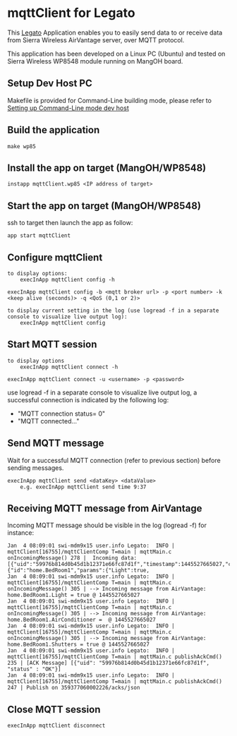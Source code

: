 mqttClient for Legato
============

This [Legato](http://www.legato.io/) Application enables you to easily send data to or receive data from Sierra Wireless AirVantage server, over MQTT protocol.

This application has been developed on a Linux PC (Ubuntu) and tested on Sierra Wireless WP8548 module running on MangOH board.

Setup Dev Host PC
-----------------
Makefile is provided for Command-Line building mode, please refer to [Setting up Command-Line mode dev host](http://www.legato.io/legato-docs/15_08/getstarted_c_linstall_main.html)


Build the application
---------------------
~~~
make wp85
~~~


Install the app on target (MangOH/WP8548)
-----------------------------------------
~~~
instapp mqttClient.wp85 <IP address of target>
~~~


Start the app on target (MangOH/WP8548)
-----------------------------------------
ssh to target then launch the app as follow:
~~~
app start mqttClient
~~~


Configure mqttClient
--------------------
~~~
to display options:
	execInApp mqttClient config -h

execInApp mqttClient config -b <mqtt broker url> -p <port number> -k <keep alive (seconds)> -q <QoS (0,1 or 2)>

to display current setting in the log (use logread -f in a separate console to visualize live output log):
	execInApp mqttClient config
~~~


Start MQTT session
------------------
~~~
to display options
	execInApp mqttClient connect -h

execInApp mqttClient connect -u <username> -p <password>
~~~
use logread -f in a separate console to visualize live output log, a successful connection is indicated by the following log:
- "MQTT connection status= 0"
- "MQTT connected..."


Send MQTT message
-----------------
Wait for a successful MQTT connection (refer to previous section) before sending messages.
~~~
execInApp mqttClient send <dataKey> <dataValue>
	e.g. execInApp mqttClient send time 9:37
~~~


Receiving MQTT message from AirVantage
--------------------------------------
Incoming MQTT message should be visible in the log (logread -f)
for instance:
~~~
Jan  4 08:09:01 swi-mdm9x15 user.info Legato:  INFO | mqttClient[16755]/mqttClientComp T=main | mqttMain.c onIncomingMessage() 278 |  Incoming data: [{"uid":"59976b814d0b45d1b12371e66fc87d1f","timestamp":1445527665027,"command":{"id":"home.BedRoom1","params":{"Light":true,
Jan  4 08:09:01 swi-mdm9x15 user.info Legato:  INFO | mqttClient[16755]/mqttClientComp T=main | mqttMain.c onIncomingMessage() 305 | --> Incoming message from AirVantage: home.BedRoom1.Light = true @ 1445527665027
Jan  4 08:09:01 swi-mdm9x15 user.info Legato:  INFO | mqttClient[16755]/mqttClientComp T=main | mqttMain.c onIncomingMessage() 305 | --> Incoming message from AirVantage: home.BedRoom1.AirConditioner =  @ 1445527665027
Jan  4 08:09:01 swi-mdm9x15 user.info Legato:  INFO | mqttClient[16755]/mqttClientComp T=main | mqttMain.c onIncomingMessage() 305 | --> Incoming message from AirVantage: home.BedRoom1.Shutters = true @ 1445527665027
Jan  4 08:09:01 swi-mdm9x15 user.info Legato:  INFO | mqttClient[16755]/mqttClientComp T=main | mqttMain.c publishAckCmd() 235 | [ACK Message] [{"uid": "59976b814d0b45d1b12371e66fc87d1f", "status" : "OK"}]
Jan  4 08:09:01 swi-mdm9x15 user.info Legato:  INFO | mqttClient[16755]/mqttClientComp T=main | mqttMain.c publishAckCmd() 247 | Publish on 359377060002226/acks/json
~~~


Close MQTT session
-----------------
~~~
execInApp mqttClient disconnect
~~~
